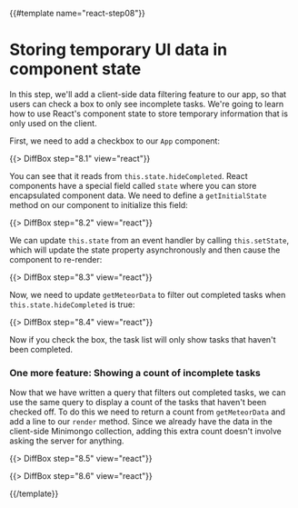 {{#template name="react-step08"}}

# Storing temporary UI data in component state

In this step, we'll add a client-side data filtering feature to our app, so that users can check a box to only see incomplete tasks. We're going to learn how to use React's component state to store temporary information that is only used on the client.

First, we need to add a checkbox to our `App` component:

{{> DiffBox step="8.1" view="react"}}

You can see that it reads from `this.state.hideCompleted`. React components have a special field called `state` where you can store encapsulated component data. We need to define a `getInitialState` method on our component to initialize this field:

{{> DiffBox step="8.2" view="react"}}

We can update `this.state` from an event handler by calling `this.setState`, which will update the state property asynchronously and then cause the component to re-render:

{{> DiffBox step="8.3" view="react"}}

Now, we need to update `getMeteorData` to filter out completed tasks when `this.state.hideCompleted` is true:

{{> DiffBox step="8.4" view="react"}}

Now if you check the box, the task list will only show tasks that haven't been completed.

### One more feature: Showing a count of incomplete tasks

Now that we have written a query that filters out completed tasks, we can use the same query to display a count of the tasks that haven't been checked off. To do this we need to return a count from `getMeteorData` and add a line to our `render` method. Since we already have the data in the client-side Minimongo collection, adding this extra count doesn't involve asking the server for anything.

{{> DiffBox step="8.5" view="react"}}

{{> DiffBox step="8.6" view="react"}}

{{/template}}
